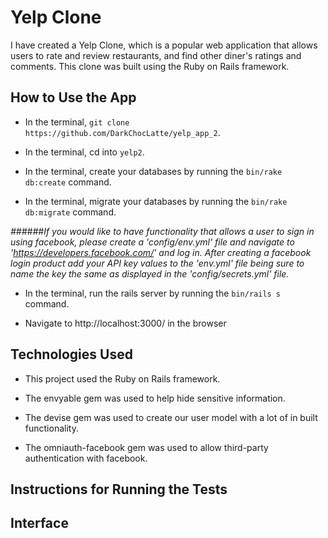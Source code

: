 # Yelp Clone

I have created a Yelp Clone, which is a popular web application that allows users to rate and review restaurants, and find other diner's ratings and comments. This clone was built using the Ruby on Rails framework.


## How to Use the App

- In the terminal, ```git clone https://github.com/DarkChocLatte/yelp_app_2```.

- In the terminal, cd into ```yelp2```.

- In the terminal, create your databases by running the ```bin/rake db:create``` command.

- In the terminal, migrate your databases by running the ```bin/rake db:migrate``` command.

*######If you would like to have functionality that allows a user to sign in using facebook, please create a 'config/env.yml' file and navigate to 'https://developers.facebook.com/' and log in. After creating a facebook login product add your API key values to the 'env.yml' file being sure to name the key the same as displayed in the 'config/secrets.yml' file.*

- In the terminal, run the rails server by running the ```bin/rails s``` command.

- Navigate to http://localhost:3000/ in the browser

## Technologies Used

- This project used the Ruby on Rails framework.

- The envyable gem was used to help hide sensitive information.

- The devise gem was used to create our user model with a lot of in built functionality.

- The omniauth-facebook gem was used to allow third-party authentication with facebook.


## Instructions for Running the Tests

## Interface
